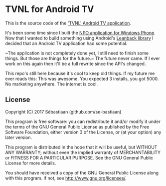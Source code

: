 TVNL for Android TV
=========================

This is the source code of the ['TVNL' Android TV application](https://play.google.com/store/apps/details?id=eu.se_bastiaan.tvnl).

It's been some time since I built the [NPO application for Windows Phone](https://github.com/se-bastiaan/TVNL-WindowsPhone). Now that I wanted to build something using Android's [Leanback library](http://developer.android.com/tools/support-library/features.html#v17-leanback) I decided that an Android TV application had some potential.

~The application is not completely done yet, I still need to finish some things. But those are things for the future.~
The future never came. If I ever work on this again then it'll be a full rewrite since the API's changed. 

This repo's still here because it's cool to keep old things. If my future me ever reads this:
This was awesome. You expected 3 installs, you got 5000. No marketing anywhere. The internet is cool.

## License

Copyright (C) 2017 Sébastiaan (github.com/se-bastiaan)

This program is free software: you can redistribute it and/or modify
it under the terms of the GNU General Public License as published by
the Free Software Foundation, either version 3 of the License, or
(at your option) any later version.

This program is distributed in the hope that it will be useful,
but WITHOUT ANY WARRANTY; without even the implied warranty of
MERCHANTABILITY or FITNESS FOR A PARTICULAR PURPOSE.  See the
GNU General Public License for more details.

You should have received a copy of the GNU General Public License
along with this program. If not, see <http://www.gnu.org/licenses/>.